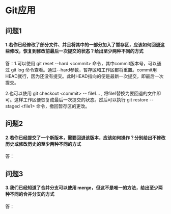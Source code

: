 # Git应用

## 问题1

#### 1.若你已经修改了部分文件、并且将其中的一部分加入了暂存区，应该如何回退这些修改，恢复到修改前最后一次提交的状态？给出至少两种不同的方式

答：1.可以使用 git reset --hard  \<commit\> 命令，其中commit版本号，可以通过 git log 命令查看。通过--hard参数，暂存区和工作区都将重置。commit用HEAD就行，因为还没有提交。此时HEAD指向的便是最新一次提交，即最后一次提交。

2.也可以使用 git checkout \<commit\> -- file1... , 将file1替换为要回退的文件即可。这样工作区便恢复成最后一次提交的状态。然后可以执行 git restore --staged \<file1> 命令，撤回暂存区的更改。

## 问题2

#### 2.若你已经提交了一个新版本，需要回退该版本，应该如何操作？分别给出不修改历史或修改历史的至少两种不同的方式

答：

## 问题3

#### 3.我们已经知道了合并分支可以使用 merge，但这不是唯一的方法，给出至少两种不同的合并分支的方式

答：